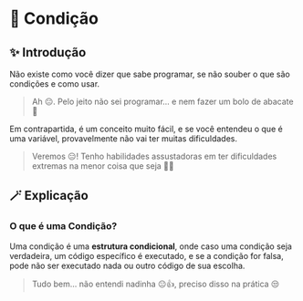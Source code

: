 # 🤔 Condição
## ✨ Introdução
Não existe como você dizer que sabe programar, se não souber o que são condições e como usar.
> Ah 😐. Pelo jeito não sei programar... e nem fazer um bolo de abacate 🥲

Em contrapartida, é um conceito muito fácil, e se você entendeu o que é uma variável, provavelmente não vai ter muitas dificuldades.
> Veremos 😑! Tenho habilidades assustadoras em ter dificuldades extremas na menor coisa que seja 💪😎

## 🪄 Explicação
### O que é uma Condição?
Uma condição é uma **estrutura condicional**, onde caso uma condição seja verdadeira, um código específico é executado, e se a condição for falsa, pode não ser executado nada ou outro código de sua escolha.
> Tudo bem... não entendi nadinha 😐👍, preciso disso na prática 😒
